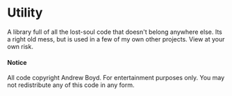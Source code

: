 # Utility
A library full of all the lost-soul code that doesn't belong anywhere else. Its a right old mess, but is used in a few of my own other projects. View at your own risk.

#### Notice
All code copyright Andrew Boyd. For entertainment purposes only. You may not redistribute any of this code in any form.

